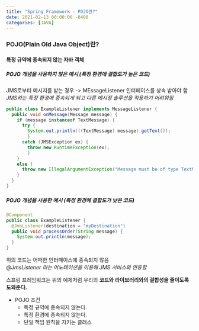 ```yaml
---
title: "Spring Framework - POJO란?"
date: 2021-02-13 00:00:00 -0400
categories: [JAVA]
---
```

### POJO(Plain Old Java Object)란?
#### 특정 규약에 종속되지 않는 자바 객체

##### POJO 개념을 사용하지 않은 예시 (특정 환경에 결합도가 높은 코드)  
JMS로부터 메시지를 받는 경우 -> MEssageListener 인터페이스를 상속 받아야 함
_JMS라는 특정 환경에 종속되게 되고 다른 메시징 솔루션을 적용하기 어려워짐_  
~~~java
public class ExampleListener implements MessageListener {
  public void onMessage(Message message) {
    if (message instanceof TextMessage) {
      try {
        System.out.println(((TextMessage) message).getText());
        }
      catch (JMSException ex) {
        throw new RuntimeException(ex);
        }
    }
    else {
      throw new IllegalArgumentException("Message must be of type TextMessage");
    }
  }
}
~~~

##### POJO 개념을 사용한 예시 (특정 환경에 결합도가 낮은 코드)
~~~java
@Component
public class ExampleListener {
  @JmsListener(destination = "myDestination")
  public void processOrder(String message) {
    System.out.println(message);
  }
}
~~~
위의 코드는 어떠한 인터페이스에 종속되지 않음  
_@JmsListener 라는 어노테이션을 이용해 JMS 서비스와 연동함_  

스프링 프레임워크는 위의 예제처럼 우리의 **코드와 라이브러리와의 결합성을 줄이도록 도와준다.**  

+ POJO 조건
  - 특정 규약에 종속되지 않는다.
  - 특정 환경에 종속되지 않는다.
  - 단일 책임 원칙을 지키는 클래스
